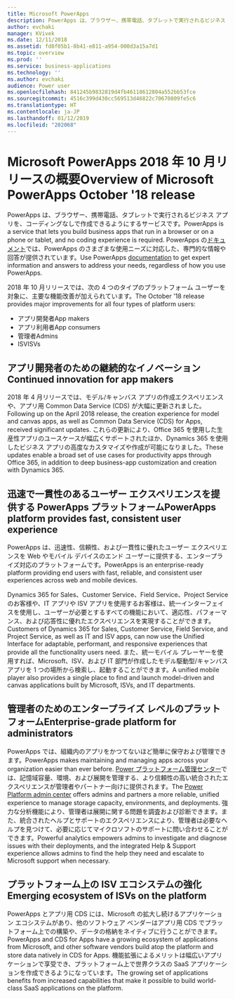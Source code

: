 ```yaml
---
title: Microsoft PowerApps
description: PowerApps は、ブラウザー、携帯電話、タブレットで実行されるビジネス アプリを、コーディングなしで作成できるようにするサービスです。
author: evchaki
manager: KVivek
ms.date: 12/11/2018
ms.assetid: fd8f05b1-8b41-e811-a954-000d3a15a7d1
ms.topic: overview
ms.prod: ''
ms.service: business-applications
ms.technology: ''
ms.author: evchaki
audience: Power user
ms.openlocfilehash: 841245b9832819d4fb46118612804a552bb53fce
ms.sourcegitcommit: 4516c399d430cc569513d46822c70670809fe5c6
ms.translationtype: HT
ms.contentlocale: ja-JP
ms.lasthandoff: 01/12/2019
ms.locfileid: "202068"
---
```

# <a name="overview-of-microsoft-powerapps-october-18-release"></a><span data-ttu-id="05fb7-103">Microsoft PowerApps 2018 年 10 月リリースの概要</span><span class="sxs-lookup"><span data-stu-id="05fb7-103">Overview of Microsoft PowerApps October '18 release</span></span>

<span data-ttu-id="05fb7-104">PowerApps は、ブラウザー、携帯電話、タブレットで実行されるビジネス アプリを、コーディングなしで作成できるようにするサービスです。</span><span class="sxs-lookup"><span data-stu-id="05fb7-104">PowerApps is a service that lets you build business apps that run in a browser or on a phone or tablet, and no coding experience is required.</span></span> <span data-ttu-id="05fb7-105">PowerApps の[ドキュメント](https://docs.microsoft.com/powerapps/)では、PowerApps のさまざまな使用ニーズに対応した、専門的な情報や回答が提供されています。</span><span class="sxs-lookup"><span data-stu-id="05fb7-105">Use PowerApps [documentation](https://docs.microsoft.com/powerapps/) to get expert information and answers to address your needs, regardless of how you use PowerApps.</span></span>

<span data-ttu-id="05fb7-106">2018 年 10 月リリースでは、次の 4 つのタイプのプラットフォーム ユーザーを対象に、主要な機能改善が加えられています。</span><span class="sxs-lookup"><span data-stu-id="05fb7-106">The October '18 release provides major improvements for all four types of platform users:</span></span> 

- <span data-ttu-id="05fb7-107">アプリ開発者</span><span class="sxs-lookup"><span data-stu-id="05fb7-107">App makers</span></span>
- <span data-ttu-id="05fb7-108">アプリ利用者</span><span class="sxs-lookup"><span data-stu-id="05fb7-108">App consumers</span></span>
- <span data-ttu-id="05fb7-109">管理者</span><span class="sxs-lookup"><span data-stu-id="05fb7-109">Admins</span></span>
- <span data-ttu-id="05fb7-110">ISV</span><span class="sxs-lookup"><span data-stu-id="05fb7-110">ISVs</span></span>

## <a name="continued-innovation-for-app-makers"></a><span data-ttu-id="05fb7-111">アプリ開発者のための継続的なイノベーション</span><span class="sxs-lookup"><span data-stu-id="05fb7-111">Continued innovation for app makers</span></span> 

<span data-ttu-id="05fb7-112">2018 年 4 月リリースでは、モデル/キャンバス アプリの作成エクスペリエンスや、アプリ用 Common Data Service (CDS) が大幅に更新されました。</span><span class="sxs-lookup"><span data-stu-id="05fb7-112">Following up on the April 2018 release, the creation experience for model and canvas apps, as well as Common Data Service (CDS) for Apps, received significant updates.</span></span> <span data-ttu-id="05fb7-113">これらの更新により、Office 365 を使用した生産性アプリのユースケースが幅広くサポートされたほか、Dynamics 365 を使用したビジネス アプリの高度なカスタマイズや作成が可能になりました。</span><span class="sxs-lookup"><span data-stu-id="05fb7-113">These updates enable a broad set of use cases for productivity apps through Office 365, in addition to deep business-app customization and creation with Dynamics 365.</span></span>  

## <a name="powerapps-platform-provides-fast-consistent-user-experience"></a><span data-ttu-id="05fb7-114">迅速で一貫性のあるユーザー エクスペリエンスを提供する PowerApps プラットフォーム</span><span class="sxs-lookup"><span data-stu-id="05fb7-114">PowerApps platform provides fast, consistent user experience</span></span> 

<span data-ttu-id="05fb7-115">PowerApps は、迅速性、信頼性、および一貫性に優れたユーザー エクスペリエンスを Web やモバイル デバイスのエンド ユーザーに提供する、エンタープライズ対応のプラットフォームです。</span><span class="sxs-lookup"><span data-stu-id="05fb7-115">PowerApps is an enterprise-ready platform providing end users with fast, reliable, and consistent user experiences across web and mobile devices.</span></span>  

<span data-ttu-id="05fb7-116">Dynamics 365 for Sales、Customer Service、Field Service、Project Service のお客様や、IT アプリや ISV アプリを使用するお客様は、統一インターフェイスを使用し、ユーザーが必要とするすべての機能において、適応性、パフォーマンス、および応答性に優れたエクスペリエンスを実現することができます。</span><span class="sxs-lookup"><span data-stu-id="05fb7-116">Customers of Dynamics 365 for Sales, Customer Service, Field Service, and Project Service, as well as IT and ISV apps, can now use the Unified Interface for adaptable, performant, and responsive experiences that provide all the functionality users need.</span></span> <span data-ttu-id="05fb7-117">また、統一モバイル プレーヤーを使用すれば、Microsoft、ISV、および IT 部門が作成したモデル駆動型/キャンバス アプリを 1 つの場所から検索し、起動することができます。</span><span class="sxs-lookup"><span data-stu-id="05fb7-117">A unified mobile player also provides a single place to find and launch model-driven and canvas applications built by Microsoft, ISVs, and IT departments.</span></span>  

## <a name="enterprise-grade-platform-for-administrators"></a><span data-ttu-id="05fb7-118">管理者のためのエンタープライズ レベルのプラットフォーム</span><span class="sxs-lookup"><span data-stu-id="05fb7-118">Enterprise-grade platform for administrators</span></span> 

<span data-ttu-id="05fb7-119">PowerApps では、組織内のアプリをかつてないほど簡単に保守および管理できます。</span><span class="sxs-lookup"><span data-stu-id="05fb7-119">PowerApps makes maintaining and managing apps across your organization easier than ever before.</span></span> <span data-ttu-id="05fb7-120">[Power プラットフォーム管理センター](https://aka.ms/ppac)では、記憶域容量、環境、および展開を管理する、より信頼性の高い統合されたエクスペリエンスが管理者やパートナー向けに提供されます。</span><span class="sxs-lookup"><span data-stu-id="05fb7-120">The [Power Platform admin center](https://aka.ms/ppac) offers admins and partners a more reliable, unified experience to manage storage capacity, environments, and deployments.</span></span> <span data-ttu-id="05fb7-121">強力な分析機能により、管理者は展開に関する問題を調査および診断できます。また、統合されたヘルプとサポートのエクスペリエンスにより、管理者は必要なヘルプを見つけて、必要に応じてマイクロソフトのサポートに問い合わせることができます。</span><span class="sxs-lookup"><span data-stu-id="05fb7-121">Powerful analytics empowers admins to investigate and diagnose issues with their deployments, and the integrated Help & Support experience allows admins to find the help they need and escalate to Microsoft support when necessary.</span></span>

## <a name="emerging-ecosystem-of-isvs-on-the-platform"></a><span data-ttu-id="05fb7-122">プラットフォーム上の ISV エコシステムの強化</span><span class="sxs-lookup"><span data-stu-id="05fb7-122">Emerging ecosystem of ISVs on the platform</span></span>

<span data-ttu-id="05fb7-123">PowerApps とアプリ用 CDS には、Microsoft の拡大し続けるアプリケーション エコシステムがあり、他のソフトウェア ベンダーはアプリ用 CDS でプラットフォーム上での構築や、データの格納をネイティブに行うことができます。</span><span class="sxs-lookup"><span data-stu-id="05fb7-123">PowerApps and CDS for Apps have a growing ecosystem of applications from Microsoft, and other software vendors build atop the platform and store data natively in CDS for Apps.</span></span> <span data-ttu-id="05fb7-124">機能拡張によるメリットは幅広いアプリケーションで享受でき、プラットフォーム上で世界クラスの SaaS アプリケーションを作成できるようになっています。</span><span class="sxs-lookup"><span data-stu-id="05fb7-124">The growing set of applications benefits from increased capabilities that make it possible to build world-class SaaS applications on the platform.</span></span>
